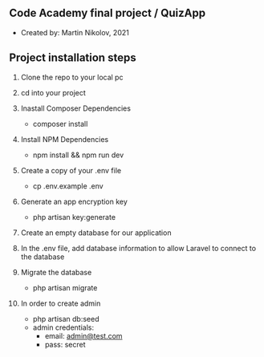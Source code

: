 ## Code Academy final project / QuizApp

 - Created by: Martin Nikolov, 2021
 

## Project installation steps

1. Clone the repo to your local pc

2. cd into your project

3. Inastall Composer Dependencies
    - composer install

4. Install NPM Dependencies
    - npm install && npm run dev

5. Create a copy of your .env file
    - cp .env.example .env

6. Generate an app encryption key
    - php artisan key:generate

7. Create an empty database for our application

8. In the .env file, add database information to allow Laravel to connect to the database

9. Migrate the database
    - php artisan migrate
    
10. In order to create admin
    - php artisan db:seed 
    * admin credentials: 
        - email: admin@test.com
        - pass: secret
